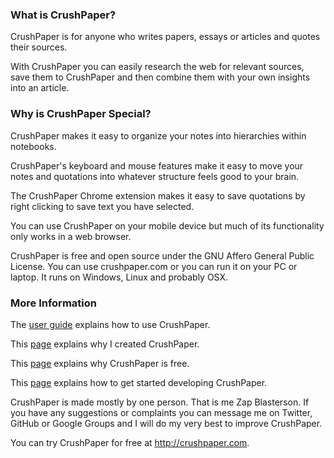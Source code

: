<!---
Copyright 2015 CrushPaper.com.

This file is part of CrushPaper.

CrushPaper is free software: you can redistribute it and/or modify
it under the terms of version 3 of the GNU Affero General Public
License as published by the Free Software Foundation.

CrushPaper is distributed in the hope that it will be useful,
but WITHOUT ANY WARRANTY; without even the implied warranty of
MERCHANTABILITY or FITNESS FOR A PARTICULAR PURPOSE.  See the
GNU Affero General Public License for more details.

You should have received a copy of the GNU Affero General Public License
along with CrushPaper.  If not, see <http://www.gnu.org/licenses/>.
--->

### What is CrushPaper?
CrushPaper is for anyone who writes papers, essays or articles and quotes their sources.

With CrushPaper you can easily research the web for relevant sources, save them to CrushPaper and then combine them with your own insights into an article. 

### Why is CrushPaper Special?
CrushPaper makes it easy to organize your notes into hierarchies within notebooks.

CrushPaper's keyboard and mouse features make it easy to move your notes and quotations into whatever structure feels good to your brain. 

The CrushPaper Chrome extension makes it easy to save quotations by right clicking to save text you have selected.

You can use CrushPaper on your mobile device but much of its functionality only works in a web browser.
  
CrushPaper is free and open source under the GNU Affero General Public License. You can use crushpaper.com or you can run it on your PC or laptop. It runs on Windows, Linux and probably OSX.

### More Information
The [user guide](doc/User-Guide.md) explains how to use CrushPaper.

This [page](doc/Why-I-Created-CrushPaper.md) explains why I created CrushPaper.

This [page](doc/Why-CrushPaper-Is-Free.md) explains why CrushPaper is free.

This [page](doc/Get-Started-Coding.md) explains how to get started developing CrushPaper.

CrushPaper is made mostly by one person. That is me Zap Blasterson. If you have any suggestions or complaints you can message me on Twitter, GitHub or Google Groups and I will do my very best to improve CrushPaper.

You can try CrushPaper for free at http://crushpaper.com.
